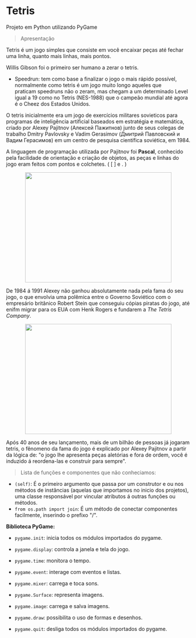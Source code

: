 # Tetris
Projeto em Python utilizando PyGame
>Apresentação


Tetris é um jogo simples que consiste em você encaixar peças até fechar uma linha, quanto mais linhas, mais pontos. 

Willis Gibson foi o primeiro ser humano a zerar o tetris.
- Speedrun: tem como base a finalizar o jogo o mais rápido possível, normalmente como tetris é um jogo muito longo aqueles que praticam speedruns não o zeram, mas chegam a um determinado Level igual a 19 como no Tetris (NES-1988) que o campeão mundial até agora é o Cheez dos Estados Unidos.

O tetris inicialmente era um jogo de exercícios militares sovieticos para programas de inteligência artificial baseados em estratégia e matemática, criado por Alexey Pajitnov (Алексей Пажитнов) junto de seus colegas de trabalho Dmitry Pavlovsky e Vadim Gerasimov (Дмитрий Павловский и Вадим Герасимов) em um centro de pesquisa científica soviética, em 1984.

A linguagem de programação utilizada por Pajitnov foi **Pascal**, conhecido pela facilidade de orientação e criação de objetos, as peças e linhas do jogo eram feitos com pontos e colchetes. ( [ ] e . )

<p align="center">
  <img src="https://tetris.wiki/images/e/ea/Original_Tetris.png" width="400" height="300"/>
</p>

De 1984 á 1991 Alexey não ganhou absolutamente nada pela fama do seu jogo, o que envolvia uma polêmica entre o Governo Soviético com o empresário britânico Robert Stein que conseguiu cópias piratas do jogo, até enifm migrar para os EUA com Henk Rogers e fundarem a *The Tetris Company*.

<p align="center">
  <img src="https://forbes.com.br/wp-content/uploads/2023/04/Alexey-Pajitnov-793x533.jpg" width="400" height="300"/>
</p>

Após 40 anos de seu lançamento, mais de um bilhão de pessoas já jogaram tetris, o fênomeno da fama do jogo é explicado por Alexey Pajitnov a partir da lógica de: "o jogo lhe apresenta peças aletórias e fora de ordem, você é induzido á reordena-las e construir para sempre".


>Lista de funções e componentes que não conheciamos:
- `(self)`: É o primeiro argumento que passa por um construtor e ou nos métodos de instâncias (aquelas que importamos no inicio dos projetos), uma classe responsável por vincular atributos á outras funções ou métodos.
- `from os.path import join`: É um método de conectar componentes facilmente, inserindo o prefixo "/".

**Biblioteca PyGame:**

- `pygame.init`: inicia todos os módulos importados do pygame.

- `pygame.display`: controla a janela e tela do jogo.

- `pygame.time`: monitora o tempo.

- `pygame.event`: interage com eventos e listas.

- `pygame.mixer`: carrega e toca sons.

- `pygame.Surface`: representa imagens.

- `pygame.image`: carrega e salva imagens.

- `pygame.draw`: possibilita o uso de formas e desenhos.

- `pygame.quit`: desliga todos os módulos importados do pygame.

